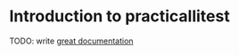 # Introduction to practicallitest

TODO: write [great documentation](http://jacobian.org/writing/what-to-write/)
